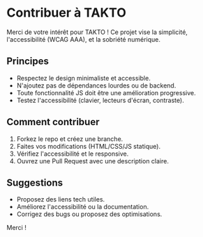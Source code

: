 # Contribuer à TAKTO

Merci de votre intérêt pour TAKTO ! Ce projet vise la simplicité, l'accessibilité (WCAG AAA), et la sobriété numérique.

## Principes

- Respectez le design minimaliste et accessible.
- N'ajoutez pas de dépendances lourdes ou de backend.
- Toute fonctionnalité JS doit être une amélioration progressive.
- Testez l'accessibilité (clavier, lecteurs d'écran, contraste).

## Comment contribuer

1. Forkez le repo et créez une branche.
2. Faites vos modifications (HTML/CSS/JS statique).
3. Vérifiez l'accessibilité et le responsive.
4. Ouvrez une Pull Request avec une description claire.

## Suggestions

- Proposez des liens tech utiles.
- Améliorez l'accessibilité ou la documentation.
- Corrigez des bugs ou proposez des optimisations.

Merci !
